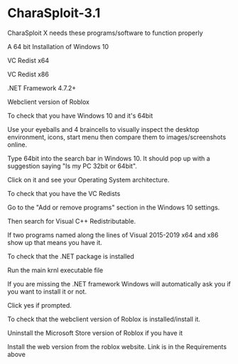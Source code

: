 # CharaSploit-3.1
CharaSploit X needs these programs/software to function properly

A 64 bit Installation of Windows 10

VC Redist x64

VC Redist x86

.NET Framework 4.7.2+

Webclient version of Roblox

To check that you have Windows 10 and it's 64bit

Use your eyeballs and 4 braincells to visually inspect the desktop environment, icons, start menu then compare them to images/screenshots online.

Type 64bit into the search bar in Windows 10. It should pop up with a suggestion saying "Is my PC 32bit or 64bit".

Click on it and see your Operating System architecture.

To check that you have the VC Redists

Go to the "Add or remove programs" section in the Windows 10 settings.

Then search for Visual C++ Redistributable.

If two programs named along the lines of Visual 2015-2019 x64 and x86 show up that means you have it.

To check that the .NET package is installed

Run the main krnl executable file

If you are missing the .NET framework Windows will automatically ask you if you want to install it or not.

Click yes if prompted.

To check that the webclient version of Roblox is installed/install it.

Uninstall the Microsoft Store version of Roblox if you have it

Install the web version from the roblox website. Link is in the Requirements above

